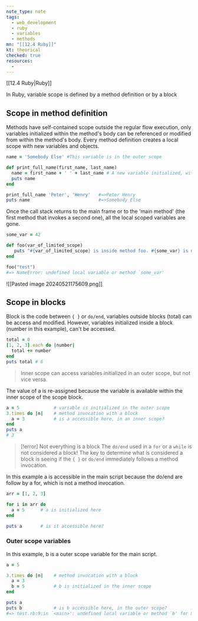 ```yaml
---
note_type: note
tags:
  - web_development
  - ruby
  - variables
  - methods
mn: "[[12.4 Ruby]]"
kt: theorical
checked: true
resources:
  -
---
```

[[12.4 Ruby|Ruby]]

In Ruby, variable scope is defined by a method definition or by a block

## Scope in method definition
Methods have self-contained scope outside the regular flow execution, only variables initialized within the method's body can be referenced or modified from within the method's body. Every method definition creates a local scope with new variables and objects. 

```ruby
name = 'Somebody Else' #This variable is in the outer scope 

def print_full_name(first_name, last_name)
  name = first_name + ' ' + last_name # A new variable initialized, with the same name, but is a new variable with a inner scope
  puts name
end

print_full_name 'Peter', 'Henry'   #=>Peter Henry
puts name                          #=>Somebody Else
```

Once the call stack returns to the main frame or to the 'main method' (the first method that invokes a second one), all the local scoped variables are gone. 

```ruby
some_var = 42

def foo(var_of_limited_scope)
   puts "#{var_of_limited_scope} is inside method foo. #{some_var} is not"
end

foo("test")
#=> NameError: undefined local variable or method `some_var'
```

![[Pasted image 20240521175609.png]]
## Scope in blocks
Block is the code between `{ }` or `do/end`, variables outside blocks (total) can be access and modified. However, variables initialized inside a block (number in this example), can't be accessed. 

```ruby
total = 0
[1, 2, 3].each do |number|
  total += number
end
puts total # 6
```

>Inner scope can access variables initialized in an outer scope, but not vice versa.

The value of a is re-assigned because the variable is available within the inner scope of the scope block. 

```ruby
a = 5             # variable is initialized in the outer scope
3.times do |n|    # method invocation with a block
  a = 3           # is a accessible here, in an inner scope?
end
puts a
# 3
```

>[!error] Not everything is a block
>The `do/end` used in a `for` or a `while` is not considered a block! The key to determine what is considered a block is seeing if the `{ }` or `do/end` immediately follows a method invocation. 

In this example a is accessible in the main script because the do/end are follow by a for, which is not a method invocation. 
```ruby
arr = [1, 2, 3]

for i in arr do
  a = 5      # a is initialized here
end

puts a       # is it accessible here?
```
### Outer scope variables
In this example, b is a outer scope variable for the main script.

```ruby
a = 5

3.times do |n|    # method invocation with a block
  a = 3
  b = 5           # b is initialized in the inner scope
end

puts a
puts b            # is b accessible here, in the outer scope?
#=> test.rb:9:in `<main>': undefined local variable or method `b' for main (NameError)
```
